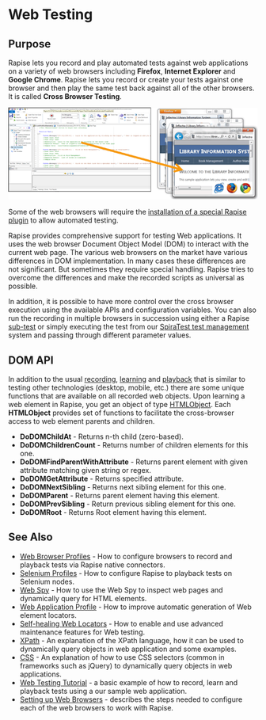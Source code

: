 # Web Testing

## Purpose

Rapise lets you record and play automated tests against web applications on a variety of web browsers including **Firefox**, **Internet Explorer** and **Google Chrome**. Rapise lets you record or create your tests against one browser and then play the same test back against all of the other browsers. It is called **Cross Browser Testing**.

![web\_testing1](./img/web_testing1.png)

Some of the web browsers will require the [installation of a special Rapise plugin](setting_up_web_browsers.md) to allow automated testing.

Rapise provides comprehensive support for testing Web applications. It uses the web browser Document Object Model (DOM) to interact with the current web page. The various web browsers on the market have various differences in DOM implementation. In many cases these differences are not significant. But sometimes they require special handling. Rapise tries to overcome the differences and make the recorded scripts as universal as possible.

In addition, it is possible to have more control over the cross browser execution using the available APIs and configuration variables. You can also run the recording in multiple browsers in succession using either a Rapise [sub-test](tests_and_sub_tests.md) or simply executing the test from our [SpiraTest test management](spiratest_integration.md) system and passing through different parameter values.

## DOM API

In addition to the usual [recording](recording.md), [learning](learn_object.md) and [playback](playback.md) that is similar to testing other technologies (desktop, mobile, etc.) there are some unique functions that are available on all recorded web objects. Upon learning a web element in Rapise, you get an object of type [HTMLObject](/Libraries/htmlobject/). Each **HTMLObject** provides set of functions to facilitate the cross-browser access to web element parents and children.

- **DoDOMChildAt** - Returns n-th child (zero-based).
- **DoDOMChildrenCount** - Returns number of children elements for this one.
- **DoDOMFindParentWithAttribute** - Returns parent element with given attribute matching given string or regex.
- **DoDOMGetAttribute** - Returns specified attribute.
- **DoDOMNextSibling** - Returns next sibling element for this one.
- **DoDOMParent** - Returns parent element having this element.
- **DoDOMPrevSibling** - Return previous sibling element for this one.
- **DoDOMRoot** - Returns Root element having this element.
  
## See Also

- [Web Browser Profiles](browser_settings.md) - How to configure browsers to record and playback tests via Rapise native connectors.
- [Selenium Profiles](selenium_settings_dialog.md) - How to configure Rapise to playback tests on Selenium nodes.
- [Web Spy](web_spy.md) - How to use the Web Spy to inspect web pages and dynamically query for HTML elements.
- [Web Application Profile](web_app_profile.md) - How to improve automatic generation of Web element locators.
- [Self-healing Web Locators](web_self_healing.md) - How to enable and use advanced maintenance features for Web testing.
- [XPath](xpath.md) - An explanation of the XPath language, how it can be used to dynamically query objects in web application and some examples.
- [CSS](css.md) - An explanation of how to use CSS selectors (common in frameworks such as jQuery) to dynamically query objects in web applications.
- [Web Testing Tutorial](tutorial_record_and_playback.md) - a basic example of how to record, learn and playback tests using a our sample web application.
- [Setting up Web Browsers](setting_up_web_browsers.md) - describes the steps needed to configure each of the web browsers to work with Rapise.
